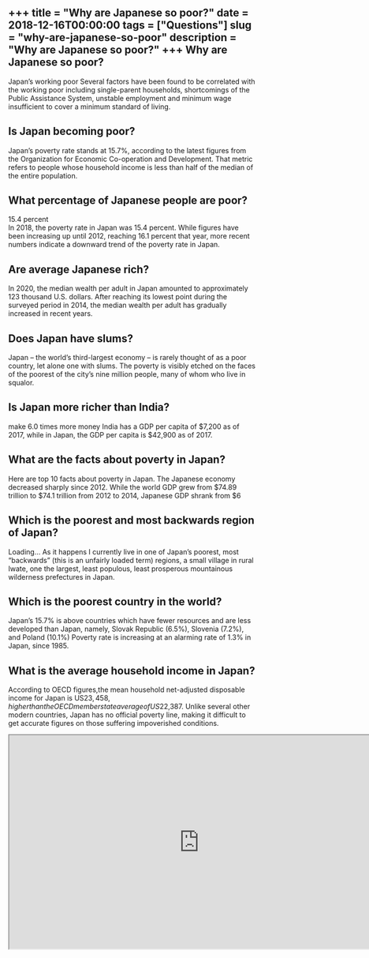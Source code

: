+++
title = "Why are Japanese so poor?"
date = 2018-12-16T00:00:00
tags = ["Questions"]
slug = "why-are-japanese-so-poor"
description = "Why are Japanese so poor?"
+++
Why are Japanese so poor?
-------------------------

Japan’s working poor Several factors have been found to be correlated with the working poor including single-parent households, shortcomings of the Public Assistance System, unstable employment and minimum wage insufficient to cover a minimum standard of living.

Is Japan becoming poor?
-----------------------

Japan’s poverty rate stands at 15.7%, according to the latest figures from the Organization for Economic Co-operation and Development. That metric refers to people whose household income is less than half of the median of the entire population.

What percentage of Japanese people are poor?
--------------------------------------------

15.4 percent  
In 2018, the poverty rate in Japan was 15.4 percent. While figures have been increasing up until 2012, reaching 16.1 percent that year, more recent numbers indicate a downward trend of the poverty rate in Japan.

Are average Japanese rich?
--------------------------

In 2020, the median wealth per adult in Japan amounted to approximately 123 thousand U.S. dollars. After reaching its lowest point during the surveyed period in 2014, the median wealth per adult has gradually increased in recent years.

Does Japan have slums?
----------------------

Japan – the world’s third-largest economy – is rarely thought of as a poor country, let alone one with slums. The poverty is visibly etched on the faces of the poorest of the city’s nine million people, many of whom who live in squalor.

Is Japan more richer than India?
--------------------------------

make 6.0 times more money India has a GDP per capita of $7,200 as of 2017, while in Japan, the GDP per capita is $42,900 as of 2017.

What are the facts about poverty in Japan?
------------------------------------------

Here are top 10 facts about poverty in Japan. The Japanese economy decreased sharply since 2012. While the world GDP grew from $74.89 trillion to $74.1 trillion from 2012 to 2014, Japanese GDP shrank from $6

Which is the poorest and most backwards region of Japan?
--------------------------------------------------------

Loading… As it happens I currently live in one of Japan’s poorest, most “backwards” (this is an unfairly loaded term) regions, a small village in rural Iwate, one the largest, least populous, least prosperous mountainous wilderness prefectures in Japan.

Which is the poorest country in the world?
------------------------------------------

Japan’s 15.7% is above countries which have fewer resources and are less developed than Japan, namely, Slovak Republic (6.5%), Slovenia (7.2%), and Poland (10.1%) Poverty rate is increasing at an alarming rate of 1.3% in Japan, since 1985.

What is the average household income in Japan?
----------------------------------------------

According to OECD figures,the mean household net-adjusted disposable income for Japan is US$23,458, higher than the OECD member state average of US$22,387. Unlike several other modern countries, Japan has no official poverty line, making it difficult to get accurate figures on those suffering impoverished conditions.

<iframe allow="accelerometer; autoplay; clipboard-write; encrypted-media; gyroscope; picture-in-picture" allowfullscreen="" class="__youtube_prefs__  epyt-is-override  no-lazyload" data-no-lazy="1" data-origheight="433" data-origwidth="770" data-skipgform_ajax_framebjll="" height="433" id="_ytid_34093" loading="lazy" src="https://www.youtube.com/embed/Y_WSINtSNkg?enablejsapi=1&autoplay=0&cc_load_policy=0&cc_lang_pref=&iv_load_policy=1&loop=0&modestbranding=0&rel=1&fs=1&playsinline=0&autohide=2&theme=dark&color=red&controls=1&" title="YouTube player" width="770"></iframe>